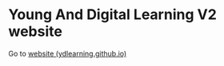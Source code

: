 # Young And Digital Learning V2 website

Go to [website (ydlearning.github.io)](https://ydlearning.github.io)

